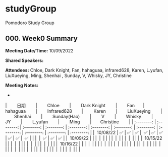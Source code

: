 # studyGroup
Pomodoro Study Group

## 000. Week0 Summary
**Meeting Date/Time:** 10/09/2022

**Shared Speakers:**

**Attendees:** Chloe, Dark Knight, Fan, hahaguaa, infrared628, Karen, L.yufan, LiuXueying, Ming, Shenhai , Sunday, V, Whisky, JY, Christine

**Meeting Notes:**

*

| &emsp;&emsp;日期&emsp;&emsp;  | &emsp;&emsp;Chloe&emsp;&emsp;  | &emsp;&emsp;Dark Knight&emsp;&emsp;  | &emsp;&emsp;Fan&emsp;&ensp;  | &emsp;&emsp;hahaguaa&emsp;&emsp; | &emsp;&emsp;Infrared628&emsp;&emsp;  | &emsp;&emsp;Karen&emsp;&emsp; | &emsp;&emsp;LiuXueying&emsp;&emsp;  | &emsp;&emsp;Shenhai&emsp;&emsp;  | &emsp;&emsp;Sunday(Hao)&emsp;&emsp;  | &emsp;&emsp;V&emsp;&emsp;  | &emsp;&emsp;Whisky&emsp;&emsp;  | &emsp;&emsp;JY&emsp;&emsp;  | &emsp;&emsp;L.yufan&emsp;&emsp;  | &emsp;&emsp;Ming&emsp;&emsp; |&emsp;&emsp;Christine&emsp;&emsp;  |
| :--------: | :--------: | :--------: | :--------: | :--------: | :--------: | :--------: | :--------: | :--------: | :--------: | :--------: | :--------: |
| ️ 10/08/22  |  ✅  | ✅  |  ️✅  | ️ ✅  |  ✅  |  ✅  |  ✅  |  ️✅  | ️ ✅  |    |    |  ️  | ️ ✅  |  ✅  |  ✅  |
| ️ 10/09/22  |    |    |  ️   | ️    |    |    |    |  ️  | ️   |    |    |  ️  | ️   |    |    |
| ️ 10/15/22  |    |    |   ️  | ️    |    |    |    |  ️  | ️   |    |    |  ️  | ️   |    |    |
| ️ 10/16/22  |    |    |  ️   | ️    |    |    |    |  ️  | ️   |    |    |  ️  | ️   |    |    |
| ️   |    |    |  ️   | ️    |    |    |    |  ️  | ️   |    |    |  ️  | ️   |    |    |
| ️   |    |    |  ️   | ️    |    |    |    |  ️  | ️   |    |    |  ️  | ️   |    |    |


